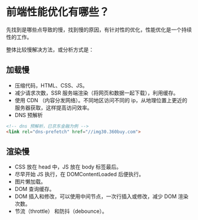 # 前端性能优化有哪些？

先找到是哪些点导致的慢，找到慢的原因，有针对性的优化，性能优化是一个持续性的工作。

整体比较慢解决方法，或分析方式是：

## 加载慢

- 压缩代码，HTML、CSS、JS。
- 减少请求次数，SSR 服务端渲染（将网页和数据一起下载），利用缓存。
- 使用 CDN （内容分发网络）。不同地区访问不同的 ip，从地理位置上更近的服务器获取，这样提高访问效率。
- DNS 预解析

```html
<!-- dns 预解析，已京东金融为例 -->
<link rel="dns-prefetch" href="//img30.360buy.com">
```

## 渲染慢

- CSS 放在 head 中，JS 放在 body 标签最后。
- 尽早开始 JS 执行，在 DOMContentLoaded 后便执行。
- 图片懒加载。
- DOM 查询缓存。
- DOM 插入和修改，可以使用中间节点，一次行插入或修改，减少 DOM 渲染次数。
- 节流（throttle） 和防抖（debounce）。
